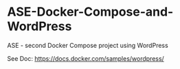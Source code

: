 # ASE-Docker-Compose-and-WordPress
ASE - second Docker Compose project using WordPress

See Doc: https://docs.docker.com/samples/wordpress/
